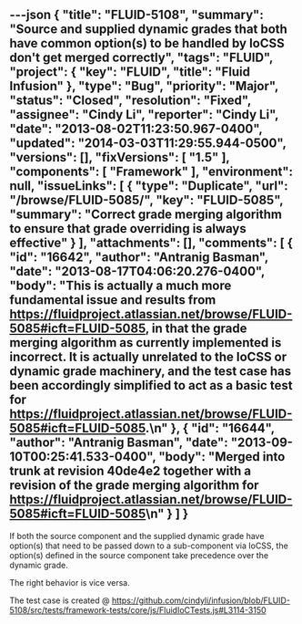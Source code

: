 ---json
{
  "title": "FLUID-5108",
  "summary": "Source and supplied dynamic grades that both have common option(s) to be handled by IoCSS don't get merged correctly",
  "tags": "FLUID",
  "project": {
    "key": "FLUID",
    "title": "Fluid Infusion"
  },
  "type": "Bug",
  "priority": "Major",
  "status": "Closed",
  "resolution": "Fixed",
  "assignee": "Cindy Li",
  "reporter": "Cindy Li",
  "date": "2013-08-02T11:23:50.967-0400",
  "updated": "2014-03-03T11:29:55.944-0500",
  "versions": [],
  "fixVersions": [
    "1.5"
  ],
  "components": [
    "Framework"
  ],
  "environment": null,
  "issueLinks": [
    {
      "type": "Duplicate",
      "url": "/browse/FLUID-5085/",
      "key": "FLUID-5085",
      "summary": "Correct grade merging algorithm to ensure that grade overriding is always effective"
    }
  ],
  "attachments": [],
  "comments": [
    {
      "id": "16642",
      "author": "Antranig Basman",
      "date": "2013-08-17T04:06:20.276-0400",
      "body": "This is actually a much more fundamental issue and results from <https://fluidproject.atlassian.net/browse/FLUID-5085#icft=FLUID-5085>, in that the grade merging algorithm as currently implemented is incorrect. It is actually unrelated to the IoCSS or dynamic grade machinery, and the test case has been accordingly simplified to act as a basic test for <https://fluidproject.atlassian.net/browse/FLUID-5085#icft=FLUID-5085>.\n"
    },
    {
      "id": "16644",
      "author": "Antranig Basman",
      "date": "2013-09-10T00:25:41.533-0400",
      "body": "Merged into trunk at revision 40de4e2 together with a revision of the grade merging algorithm for <https://fluidproject.atlassian.net/browse/FLUID-5085#icft=FLUID-5085>\n"
    }
  ]
}
---
If both the source component and the supplied dynamic grade have option(s) that need to be passed down to a sub-component via IoCSS, the option(s) defined in the source component take precedence over the dynamic grade.&#x20;

The right behavior is vice versa.

The test case is created @ <https://github.com/cindyli/infusion/blob/FLUID-5108/src/tests/framework-tests/core/js/FluidIoCTests.js#L3114-3150>

        